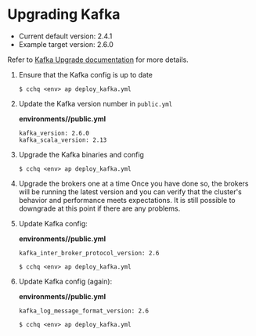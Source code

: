 # Upgrading Kafka

* Current default version: 2.4.1
* Example target version: 2.6.0

Refer to [Kafka Upgrade documentation](https://kafka.apache.org/documentation/#upgrade) for more details.

1. Ensure that the Kafka config is up to date

    ```
    $ cchq <env> ap deploy_kafka.yml
    ```

2. Update the Kafka version number in `public.yml`

    **environments/<env>/public.yml**
    ```
    kafka_version: 2.6.0
    kafka_scala_version: 2.13
    ```

3. Upgrade the Kafka binaries and config

    ```
    $ cchq <env> ap deploy_kafka.yml
    ```

4. Upgrade the brokers one at a time Once you have done so, the brokers will be running the latest version   and you can verify that the cluster's behavior and performance meets expectations. It is still possible to downgrade at this point if there are any problems.

5. Update Kafka config:

    **environments/<env>/public.yml**
    ```
    kafka_inter_broker_protocol_version: 2.6
    ```

    ```
    $ cchq <env> ap deploy_kafka.yml
    ```

6. Update Kafka config (again):

    **environments/<env>/public.yml**
    ```
    kafka_log_message_format_version: 2.6
    ```

    ```
    $ cchq <env> ap deploy_kafka.yml
    ```
